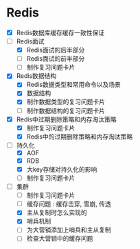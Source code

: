 # Redis

- [x] Redis数据库缓存缓存一致性保证
- [ ] Redis面试
  - [x] Redis面试的后半部分
  - [ ] Redis面试的前半部分
  - [ ] 制作复习问题卡片
- [x] Redis数据结构
  - [x] Redis数据类型和常用命令以及场景
  - [x] 数据结构
  - [x] 制作数据类型的复习问题卡片
  - [ ] 制作数据结构的复习问题卡片
- [x] Redis中过期删除策略和内存淘汰策略
  - [x] 制作复习问题卡片
  - [x] Redis中的过期删除策略和内存淘汰策略
- [ ] 持久化
  - [x] AOF
  - [x] RDB
  - [x] 大key存储对持久化的影响
  - [ ] 制作复习问题卡片
- [ ] 集群
  - [ ] 制作复习问题卡片
  - [ ] 缓存问题 : 缓存击穿, 雪崩, 传透
  - [x] 主从复制时怎么实现的
  - [x] 哨兵机制
  - [ ] 为大营销添加上哨兵和主从复制
  - [ ] 检查大营销中的缓存问题